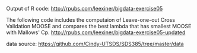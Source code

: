 Output of R code:
http://rpubs.com/leexiner/bigdata-exercise05

The following code includes the computaion of Leave-one-out Cross Validation MOOSE and compares the best lambda that has smallest MOOSE with Mallows' Cp.
http://rpubs.com/leexiner/bigdata-exercise05-updated

data source:
https://github.com/Cindy-UTSDS/SDS385/tree/master/data
